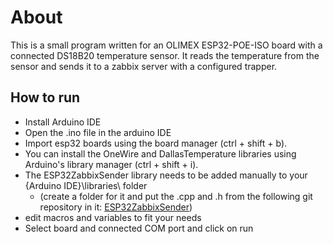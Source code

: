 # About
This is a small program written for an OLIMEX ESP32-POE-ISO board with a connected DS18B20 temperature sensor.
It reads the temperature from the sensor and sends it to a zabbix server with a configured trapper.

## How to run
 - Install Arduino IDE
 - Open the .ino file in the arduino IDE
 - Import esp32 boards using the board manager (ctrl + shift + b).
 - You can install the OneWire and DallasTemperature libraries using Arduino's library manager (ctrl + shift + i).
 - The ESP32ZabbixSender library needs to be added manually to your {Arduino IDE}\libraries\ folder
	 - (create a folder for it and put the .cpp and .h from the following git repository in it: [ESP32ZabbixSender](https://github.com/leruetkins/ESP32ZabbixSender))
 - edit macros and variables to fit your needs
 - Select board and connected COM port and click on run